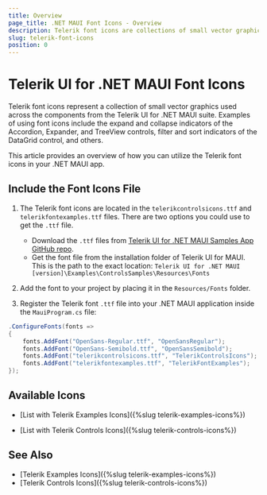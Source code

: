 ```yaml
---
title: Overview
page_title: .NET MAUI Font Icons - Overview
description: Telerik font icons are collections of small vector graphics used across the components in the Telerik UI for .NET MAUI suite.
slug: telerik-font-icons
position: 0
---
```


# Telerik UI for .NET MAUI Font Icons

Telerik font icons represent a collection of small vector graphics used across the components from the Telerik UI for .NET MAUI suite. Examples of using font icons include the expand and collapse indicators of the Accordion, Expander, and TreeView controls, filter and sort indicators of the DataGrid control, and others.

This article provides an overview of how you can utilize the Telerik font icons in your .NET MAUI app. 

## Include the Font Icons File

1. The Telerik font icons are located in the `telerikcontrolsicons.ttf` and `telerikfontexamples.ttf` files. There are two options you could use to get the `.ttf` file.

	* Download the `.ttf` files from <a href="https://github.com/telerik/maui-samples/tree/main/Samples/ControlsSamples/Resources/Fonts" target="_blank">Telerik UI for .NET MAUI Samples App GitHub repo</a>.
	* Get the font file from the installation folder of Telerik UI for MAUI. This is the path to the exact location: `Telerik UI for .NET MAUI [version]\Examples\ControlsSamples\Resources\Fonts`

2. Add the font to your project by placing it in the `Resources/Fonts` folder.

3. Register the Telerik font `.ttf` file into your .NET MAUI application inside the `MauiProgram.cs` file:

```C#
.ConfigureFonts(fonts =>
{
    fonts.AddFont("OpenSans-Regular.ttf", "OpenSansRegular");
    fonts.AddFont("OpenSans-Semibold.ttf", "OpenSansSemibold");
    fonts.AddFont("telerikcontrolsicons.ttf", "TelerikControlsIcons");
    fonts.AddFont("telerikfontexamples.ttf", "TelerikFontExamples");
});
```

## Available Icons

* [List with Telerik Examples Icons]({%slug telerik-examples-icons%})

* [List with Telerik Controls Icons]({%slug telerik-controls-icons%})

## See Also

- [Telerik Examples Icons]({%slug telerik-examples-icons%})
- [Telerik Controls Icons]({%slug telerik-controls-icons%})